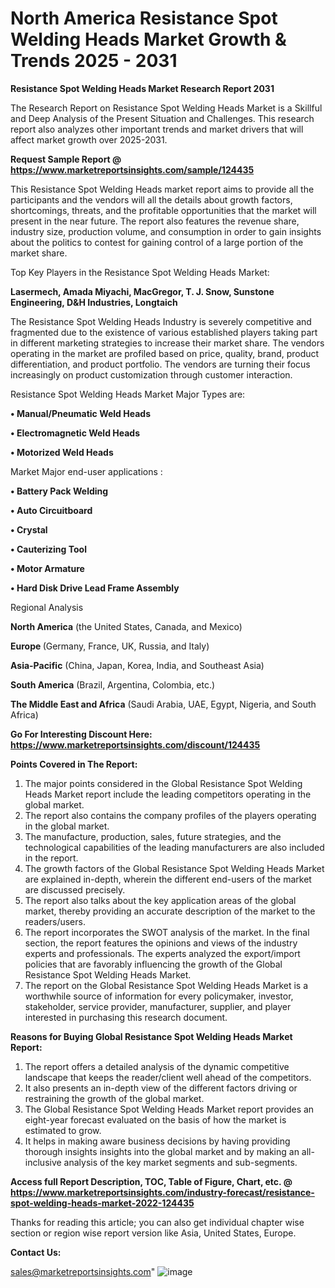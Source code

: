 # North America Resistance Spot Welding Heads Market Growth & Trends 2025 - 2031

<strong>Resistance Spot Welding Heads Market Research Report 2031</strong>

The Research Report on Resistance Spot Welding Heads Market is a Skillful and Deep Analysis of the Present Situation and Challenges. This research report also analyzes other important trends and market drivers that will affect market growth over 2025-2031.

<strong>Request Sample Report @ <a href=https://www.marketreportsinsights.com/sample/124435>https://www.marketreportsinsights.com/sample/124435</a></strong>

This Resistance Spot Welding Heads market report aims to provide all the participants and the vendors will all the details about growth factors, shortcomings, threats, and the profitable opportunities that the market will present in the near future. The report also features the revenue share, industry size, production volume, and consumption in order to gain insights about the politics to contest for gaining control of a large portion of the market share.

Top Key Players in the Resistance Spot Welding Heads Market:

<strong>Lasermech, Amada Miyachi, MacGregor, T. J. Snow, Sunstone Engineering, D&H Industries, Longtaich</strong>

The Resistance Spot Welding Heads Industry is severely competitive and fragmented due to the existence of various established players taking part in different marketing strategies to increase their market share. The vendors operating in the market are profiled based on price, quality, brand, product differentiation, and product portfolio. The vendors are turning their focus increasingly on product customization through customer interaction.

Resistance Spot Welding Heads Market Major Types are:

<strong>• Manual/Pneumatic Weld Heads

• Electromagnetic Weld Heads

• Motorized Weld Heads</strong>

Market Major end-user applications :

<strong>• Battery Pack Welding

• Auto Circuitboard

• Crystal

• Cauterizing Tool

• Motor Armature

• Hard Disk Drive Lead Frame Assembly</strong>

Regional Analysis

</u><strong><b>North America</b></strong> (the United States, Canada, and Mexico)

<strong><b>Europe </b></strong>(Germany, France, UK, Russia, and Italy)

<strong><b>Asia-Pacific</b></strong> (China, Japan, Korea, India, and Southeast Asia)

<strong><b>South America</b></strong> (Brazil, Argentina, Colombia, etc.)

<strong><b>The Middle East and Africa</b></strong> (Saudi Arabia, UAE, Egypt, Nigeria, and South Africa)

<strong>Go For Interesting Discount Here: <a href=https://www.marketreportsinsights.com/discount/124435>https://www.marketreportsinsights.com/discount/124435</a></strong>

<strong>Points Covered in The Report:</strong>
<ol>
  <li>The major points considered in the Global Resistance Spot Welding Heads Market report include the leading competitors operating in the global market.</li>
  <li>The report also contains the company profiles of the players operating in the global market.</li>
  <li>The manufacture, production, sales, future strategies, and the technological capabilities of the leading manufacturers are also included in the report.</li>
  <li>The growth factors of the Global Resistance Spot Welding Heads Market are explained in-depth, wherein the different end-users of the market are discussed precisely.</li>
  <li>The report also talks about the key application areas of the global market, thereby providing an accurate description of the market to the readers/users.</li>
  <li>The report incorporates the SWOT analysis of the market. In the final section, the report features the opinions and views of the industry experts and professionals. The experts analyzed the export/import policies that are favorably influencing the growth of the Global Resistance Spot Welding Heads Market.</li>
  <li>The report on the Global Resistance Spot Welding Heads Market is a worthwhile source of information for every policymaker, investor, stakeholder, service provider, manufacturer, supplier, and player interested in purchasing this research document.</li>
</ol>
<strong>Reasons for Buying Global Resistance Spot Welding Heads Market Report:</strong>

<ol>
  <li>The report offers a detailed analysis of the dynamic competitive landscape that keeps the reader/client well ahead of the competitors.</li>
  <li>It also presents an in-depth view of the different factors driving or restraining the growth of the global market.</li>
  <li>The Global Resistance Spot Welding Heads Market report provides an eight-year forecast evaluated on the basis of how the market is estimated to grow.</li>
  <li>It helps in making aware business decisions by having providing thorough insights insights into the global market and by making an all-inclusive analysis of the key market segments and sub-segments.</li>
</ol>
<strong>Access full Report Description, TOC, Table of Figure, Chart, etc. @ <a href=https://www.marketreportsinsights.com/industry-forecast/resistance-spot-welding-heads-market-2022-124435>https://www.marketreportsinsights.com/industry-forecast/resistance-spot-welding-heads-market-2022-124435</a></strong>


Thanks for reading this article; you can also get individual chapter wise section or region wise report version like Asia, United States, Europe.

<strong>Contact Us:</strong>

sales@marketreportsinsights.com"
![image](https://github.com/user-attachments/assets/a041ec17-cca2-4a70-91d9-a4c8d2113288)

